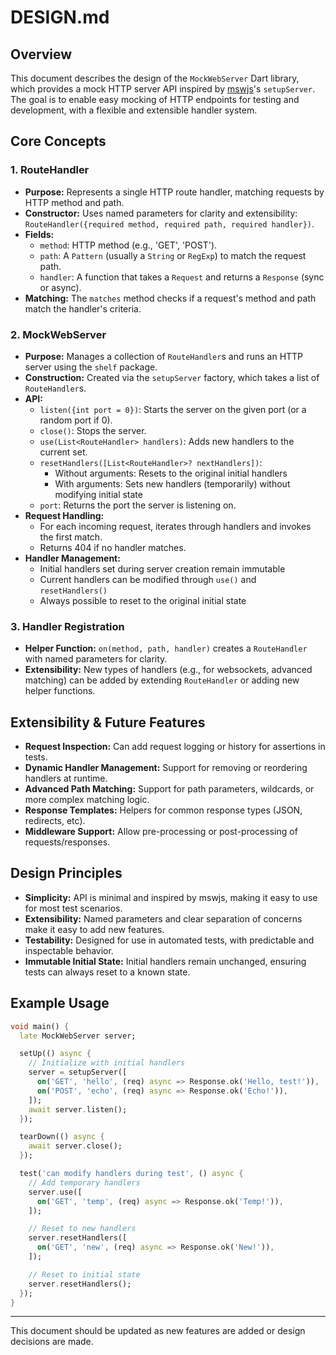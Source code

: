 # DESIGN.md

## Overview

This document describes the design of the `MockWebServer` Dart library, which provides a mock HTTP server API inspired by [mswjs](https://mswjs.io/)'s `setupServer`. The goal is to enable easy mocking of HTTP endpoints for testing and development, with a flexible and extensible handler system.

## Core Concepts

### 1. RouteHandler
- **Purpose:** Represents a single HTTP route handler, matching requests by HTTP method and path.
- **Constructor:** Uses named parameters for clarity and extensibility: `RouteHandler({required method, required path, required handler})`.
- **Fields:**
  - `method`: HTTP method (e.g., 'GET', 'POST').
  - `path`: A `Pattern` (usually a `String` or `RegExp`) to match the request path.
  - `handler`: A function that takes a `Request` and returns a `Response` (sync or async).
- **Matching:** The `matches` method checks if a request's method and path match the handler's criteria.

### 2. MockWebServer
- **Purpose:** Manages a collection of `RouteHandler`s and runs an HTTP server using the `shelf` package.
- **Construction:** Created via the `setupServer` factory, which takes a list of `RouteHandler`s.
- **API:**
  - `listen({int port = 0})`: Starts the server on the given port (or a random port if 0).
  - `close()`: Stops the server.
  - `use(List<RouteHandler> handlers)`: Adds new handlers to the current set.
  - `resetHandlers([List<RouteHandler>? nextHandlers])`: 
    - Without arguments: Resets to the original initial handlers
    - With arguments: Sets new handlers (temporarily) without modifying initial state
  - `port`: Returns the port the server is listening on.
- **Request Handling:**
  - For each incoming request, iterates through handlers and invokes the first match.
  - Returns 404 if no handler matches.
- **Handler Management:**
  - Initial handlers set during server creation remain immutable
  - Current handlers can be modified through `use()` and `resetHandlers()`
  - Always possible to reset to the original initial state

### 3. Handler Registration
- **Helper Function:** `on(method, path, handler)` creates a `RouteHandler` with named parameters for clarity.
- **Extensibility:** New types of handlers (e.g., for websockets, advanced matching) can be added by extending `RouteHandler` or adding new helper functions.

## Extensibility & Future Features
- **Request Inspection:** Can add request logging or history for assertions in tests.
- **Dynamic Handler Management:** Support for removing or reordering handlers at runtime.
- **Advanced Path Matching:** Support for path parameters, wildcards, or more complex matching logic.
- **Response Templates:** Helpers for common response types (JSON, redirects, etc).
- **Middleware Support:** Allow pre-processing or post-processing of requests/responses.

## Design Principles
- **Simplicity:** API is minimal and inspired by mswjs, making it easy to use for most test scenarios.
- **Extensibility:** Named parameters and clear separation of concerns make it easy to add new features.
- **Testability:** Designed for use in automated tests, with predictable and inspectable behavior.
- **Immutable Initial State:** Initial handlers remain unchanged, ensuring tests can always reset to a known state.

## Example Usage

```dart
void main() {
  late MockWebServer server;

  setUp(() async {
    // Initialize with initial handlers
    server = setupServer([
      on('GET', 'hello', (req) async => Response.ok('Hello, test!')),
      on('POST', 'echo', (req) async => Response.ok('Echo!')),
    ]);
    await server.listen();
  });

  tearDown(() async {
    await server.close();
  });

  test('can modify handlers during test', () async {
    // Add temporary handlers
    server.use([
      on('GET', 'temp', (req) async => Response.ok('Temp!')),
    ]);

    // Reset to new handlers
    server.resetHandlers([
      on('GET', 'new', (req) async => Response.ok('New!')),
    ]);

    // Reset to initial state
    server.resetHandlers();
  });
}
```

---

This document should be updated as new features are added or design decisions are made.
